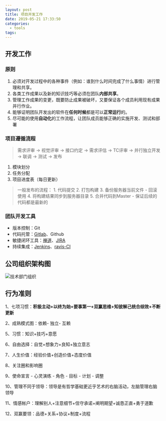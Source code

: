 ```yaml
---
layout: post
title: 项目开发工作
date: 2019-05-21 17:33:50
categories: 
  - tools
tags:
---
```


## 开发工作
### 原则
1. 必须对开发过程中的各种事件（例如：谁到什么时间完成了什么事情）进行管理和共享。
2. 各类工作成果以及新的知识技巧等必须在团队**内部共享**。
3. 管理工作成果的变更，既要防止成果被破坏，又要保证各个成员利用现有成果并行作业。
4. 能够证明团队开发出的软件在**任何时候**都是可以**正常运行**的。
5. 尽可能的使用**自动化**的工作流程，让团队成员能够正确的实施开发、测试和部署

### 项目遵循流程
> 需求评审 -> 视觉评审 -> 接口约定 -> 需求评估 -> TC评审 -> 并行独立开发 -> 联调 -> 测试 -> 发布

1. 模块划分
2. 任务分配
3. 项目进度表（每日更新）


> 一般发布的流程： 1. 代码提交 2. 打包构建 3. 备份服务器当前文件 - 回滚使用 4. 将构建结果同步到服务器目录 5. 合并代码到Master - 保证后续的代码都是最新的

### 团队开发工具
* 版本控制：Git
* 代码托管：[Gitlab](https://about.gitlab.com/)、Github
* 敏捷闭环工具：[禅道](https://www.zentao.net/)、[JIRA](https://www.atlassian.com/software/jira/features)
* 持续集成：[Jenkins](https://jenkins.io/)、[ravis-CI](https://travis-ci.org/)

## 公司组织架构图
![技术部门组织](http://imgs.afacode.top/company_architecture-201952117729.png)

## 行为准则
1、七项习惯：**积极主动+以终为始+要事第一+双赢思维+知彼解己统合综效+不断更新**

2、成熟模式图：依赖- 独立- 互赖

5、习惯：知识+技巧+意愿

6、自由选择：自觉+想象力+良知+独立意志

7、人生价值：经验价值+创造价值+态度价值

8、关注圈和影响圈

9、使命宣言 - 心灵演练 - 角色 - 目标 - 计划 - 调整

10、管理不同于领导：领导是有哲学基础更近乎艺术的右脑活动，左脑管理右脑领导

11、情感帐户：理解别人+注意细节+信守承诺+阐明期望+诚恳正直+勇于道歉

12、双赢要领：品德+关系+协议+制度+流程